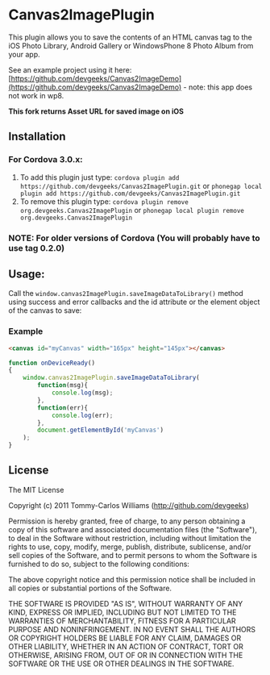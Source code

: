 Canvas2ImagePlugin
============

This plugin allows you to save the contents of an HTML canvas tag to the iOS Photo Library, Android Gallery or WindowsPhone 8 Photo Album from your app.

See an example project using it here: [https://github.com/devgeeks/Canvas2ImageDemo](https://github.com/devgeeks/Canvas2ImageDemo) - note: this app does not work in wp8.

**This fork returns Asset URL for saved image on iOS**

Installation
------------

### For Cordova 3.0.x:

1. To add this plugin just type: `cordova plugin add https://github.com/devgeeks/Canvas2ImagePlugin.git` or `phonegap local plugin add https://github.com/devgeeks/Canvas2ImagePlugin.git`
2. To remove this plugin type: `cordova plugin remove org.devgeeks.Canvas2ImagePlugin` or `phonegap local plugin remove org.devgeeks.Canvas2ImagePlugin`

### NOTE: For older versions of Cordova (You will probably have to use tag 0.2.0)

Usage:
------

Call the `window.canvas2ImagePlugin.saveImageDataToLibrary()` method using success and error callbacks and the id attribute or the element object of the canvas to save:

### Example
```html
<canvas id="myCanvas" width="165px" height="145px"></canvas>
```

```javascript
function onDeviceReady()
{
	window.canvas2ImagePlugin.saveImageDataToLibrary(
        function(msg){
            console.log(msg);
        },
        function(err){
            console.log(err);
        },
        document.getElementById('myCanvas')
    );
}
```

## License

The MIT License

Copyright (c) 2011 Tommy-Carlos Williams (http://github.com/devgeeks)

Permission is hereby granted, free of charge, to any person obtaining a copy of this software and associated documentation files (the "Software"), to deal in the Software without restriction, including without limitation the rights to use, copy, modify, merge, publish, distribute, sublicense, and/or sell copies of the Software, and to permit persons to whom the Software is furnished to do so, subject to the following conditions:

The above copyright notice and this permission notice shall be included in all copies or substantial portions of the Software.

THE SOFTWARE IS PROVIDED "AS IS", WITHOUT WARRANTY OF ANY KIND, EXPRESS OR IMPLIED, INCLUDING BUT NOT LIMITED TO THE WARRANTIES OF MERCHANTABILITY, FITNESS FOR A PARTICULAR PURPOSE AND NONINFRINGEMENT. IN NO EVENT SHALL THE AUTHORS OR COPYRIGHT HOLDERS BE LIABLE FOR ANY CLAIM, DAMAGES OR OTHER LIABILITY, WHETHER IN AN ACTION OF CONTRACT, TORT OR OTHERWISE, ARISING FROM, OUT OF OR IN CONNECTION WITH THE SOFTWARE OR THE USE OR OTHER DEALINGS IN THE SOFTWARE.

